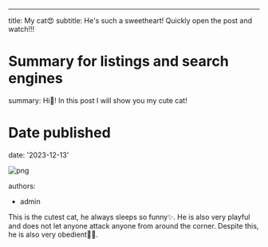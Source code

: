 ---
title: My cat😍
subtitle: He's such a sweetheart! Quickly open the post and watch!!!

# Summary for listings and search engines
summary: Hi👋! In this post I will show you my cute cat!

# Date published
date: '2023-12-13'

![png](featured.png)

authors:
  - admin


This is the cutest cat, he always sleeps so funny✨. He is also very playful and does not let anyone attack anyone from around the corner. Despite this, he is also very obedient🚫💩.


